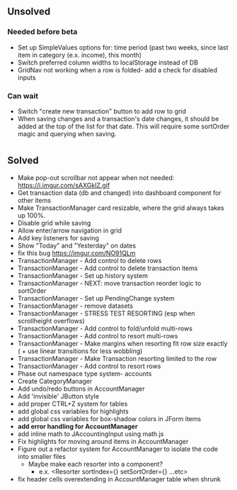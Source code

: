 ## Unsolved

### Needed before beta

-   Set up SimpleValues options for:
    time period (past two weeks, since last item in category (e.x. income), this month)
-   Switch preferred column widths to localStorage instead of DB
-   GridNav not working when a row is folded- add a check for disabled inputs

### Can wait

-   Switch "create new transaction" button to add row to grid
-   When saving changes and a transaction's date changes, it should be added at the top of the list for that date.
    This will require some sortOrder magic and querying when saving.

#

#

#

#

#

#

## Solved

-   Make pop-out scrollbar not appear when not needed: https://i.imgur.com/sAXGkIZ.gif
-   Get transaction data (db and changed) into dashboard component for other items
-   Make TransactionManager card resizable, where the grid always takes up 100%.
-   Disable grid while saving
-   Allow enter/arrow navigation in grid
-   Add key listeners for saving
-   Show "Today" and "Yesterday" on dates
-   fix this bug https://imgur.com/NO91QLm
-   TransactionManager - Add control to delete rows
-   TransactionManager - Add control to delete transaction items
-   TransactionManager - Set up history system
-   TransactionManager - NEXT: move transaction reorder logic to sortOrder
-   TransactionManager - Set up PendingChange system
-   TransactionManager - remove datasets
-   TransactionManager - STRESS TEST RESORTING (esp when scrollheight overflows)
-   TransactionManager - Add control to fold/unfold multi-rows
-   TransactionManager - Add control to resort multi-rows
-   TransactionManager - Make margins when resorting fit row size exactly ( + use linear transitions for less wobbling)
-   TransactionManager - Make Transaction resorting limited to the row
-   TransactionManager - Add control to resort rows
-   Phase out namespace type system- accounts
-   Create CategoryManager
-   Add undo/redo buttons in AccountManager
-   Add 'invisible' JButton style
-   add proper CTRL+Z system for tables
-   add global css variables for highlights
-   add global css variables for box-shadow colors in JForm items
-   **add error handling for AccountManager**
-   add inline math to JAccountingInput using math.js
-   Fix highlights for moving around items in AccountManager
-   Figure out a refactor system for AccountManager to isolate the code into smaller files
    -   Maybe make each resorter into a component?
        -   e.x. <Resorter sortIndex={} setSortOrder={} ...etc>
-   fix header cells overextending in AccountManager table when shrunk
